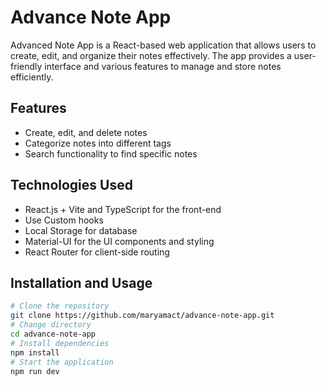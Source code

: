 # Advance Note App

Advanced Note App is a React-based web application that allows users to create, edit, and organize their notes effectively. The app provides a user-friendly interface and various features to manage and store notes efficiently.

## Features

- Create, edit, and delete notes
- Categorize notes into different tags
- Search functionality to find specific notes

## Technologies Used
- React.js + Vite and TypeScript for the front-end
- Use Custom hooks
- Local Storage for database
- Material-UI for the UI components and styling
- React Router for client-side routing



## Installation and Usage
```bash
# Clone the repository
git clone https://github.com/maryamact/advance-note-app.git
# Change directory
cd advance-note-app
# Install dependencies
npm install
# Start the application
npm run dev
